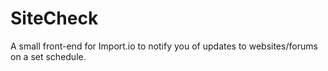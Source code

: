 # SiteCheck
A small front-end for Import.io to notify you of updates to websites/forums on a set schedule.
